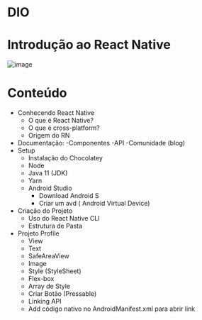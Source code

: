 # DIO 
# Introdução ao React Native

![image](https://user-images.githubusercontent.com/101672475/171731829-9423fc2f-0a8e-4e8f-bd9e-46805b225aa9.png)

# Conteúdo
- Conhecendo React Native
  - O que é React Native?
  - O que é cross-platform?
  - Origem do RN
- Documentação:
  -Componentes
  -API
  -Comunidade (blog)
- Setup
  - Instalação do Chocolatey
  - Node
  - Java 11 (JDK)
  - Yarn
  - Android Studio
    - Download Android S
    - Criar um avd ( Android Virtual Device)
- Criação do Projeto
  - Uso do React Native CLI
  - Estrutura de Pasta
- Projeto Profile
  - View
  - Text
  - SafeAreaView
  - Image
  - Style (StyleSheet)
  - Flex-box
  - Array de Style
  - Criar Botão (Pressable)
  - Linking API
  - Add código  nativo no AndroidManifest.xml para abrir link
